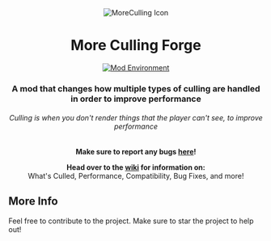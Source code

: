 <div align="center">

<img src="https://github.com/TexTrueStudio/MoreCulling/blob/master/src/main/resources/assets/moreculling/MoreCulling.png?raw=true" alt="MoreCulling Icon"/>

# More Culling Forge

[![Mod Environment](https://img.shields.io/badge/Enviroment-Client-blue?style=round)](https://github.com/TexTrueStudio/MoreCulling)

### A mod that changes how multiple types of culling are handled in order to improve performance  
###### Culling is when you don't render things that the player can't see, to improve performance

**Make sure to report any bugs [here](https://github.com/TexTrueStudio/MoreCulling/issues)!**  

**Head over to the [wiki](https://github.com/fxmorin/MoreCulling/wiki) for information on:**  
What's Culled, Performance, Compatibility, Bug Fixes, and more!

</div>
  
## More Info    
Feel free to contribute to the project. Make sure to star the project to help out!  

<!---

Check out [MoreCullingExtra](https://github.com/fxmorin/MoreCullingExtra) for extra culling features

--->
